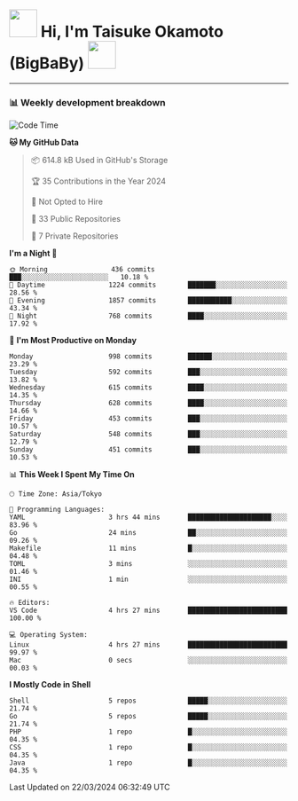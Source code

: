 <!-- Title -->
<h1>
    <img src="https://media.tenor.com/TlyRveJkgo4AAAAi/cloud-cloud-strife.gif" width="50"/> 
    Hi, I'm Taisuke Okamoto (BigBaBy) 
    <img src="https://media.tenor.com/TlyRveJkgo4AAAAi/cloud-cloud-strife.gif" width="50"/>
</h1>

---

<h3> 📊 Weekly development breakdown </h3>
<!-- waka-readme-stats -->

<!--START_SECTION:waka-->
![Code Time](http://img.shields.io/badge/Code%20Time-1%2C709%20hrs%206%20mins-blue)

**🐱 My GitHub Data** 

> 📦 614.8 kB Used in GitHub's Storage 
 > 
> 🏆 35 Contributions in the Year 2024
 > 
> 🚫 Not Opted to Hire
 > 
> 📜 33 Public Repositories 
 > 
> 🔑 7 Private Repositories 
 > 
**I'm a Night 🦉** 

```text
🌞 Morning                436 commits         ███░░░░░░░░░░░░░░░░░░░░░░   10.18 % 
🌆 Daytime                1224 commits        ███████░░░░░░░░░░░░░░░░░░   28.56 % 
🌃 Evening                1857 commits        ███████████░░░░░░░░░░░░░░   43.34 % 
🌙 Night                  768 commits         ████░░░░░░░░░░░░░░░░░░░░░   17.92 % 
```
📅 **I'm Most Productive on Monday** 

```text
Monday                   998 commits         ██████░░░░░░░░░░░░░░░░░░░   23.29 % 
Tuesday                  592 commits         ███░░░░░░░░░░░░░░░░░░░░░░   13.82 % 
Wednesday                615 commits         ████░░░░░░░░░░░░░░░░░░░░░   14.35 % 
Thursday                 628 commits         ████░░░░░░░░░░░░░░░░░░░░░   14.66 % 
Friday                   453 commits         ███░░░░░░░░░░░░░░░░░░░░░░   10.57 % 
Saturday                 548 commits         ███░░░░░░░░░░░░░░░░░░░░░░   12.79 % 
Sunday                   451 commits         ███░░░░░░░░░░░░░░░░░░░░░░   10.53 % 
```


📊 **This Week I Spent My Time On** 

```text
🕑︎ Time Zone: Asia/Tokyo

💬 Programming Languages: 
YAML                     3 hrs 44 mins       █████████████████████░░░░   83.96 % 
Go                       24 mins             ██░░░░░░░░░░░░░░░░░░░░░░░   09.26 % 
Makefile                 11 mins             █░░░░░░░░░░░░░░░░░░░░░░░░   04.48 % 
TOML                     3 mins              ░░░░░░░░░░░░░░░░░░░░░░░░░   01.46 % 
INI                      1 min               ░░░░░░░░░░░░░░░░░░░░░░░░░   00.55 % 

🔥 Editors: 
VS Code                  4 hrs 27 mins       █████████████████████████   100.00 % 

💻 Operating System: 
Linux                    4 hrs 27 mins       █████████████████████████   99.97 % 
Mac                      0 secs              ░░░░░░░░░░░░░░░░░░░░░░░░░   00.03 % 
```

**I Mostly Code in Shell** 

```text
Shell                    5 repos             █████░░░░░░░░░░░░░░░░░░░░   21.74 % 
Go                       5 repos             █████░░░░░░░░░░░░░░░░░░░░   21.74 % 
PHP                      1 repo              █░░░░░░░░░░░░░░░░░░░░░░░░   04.35 % 
CSS                      1 repo              █░░░░░░░░░░░░░░░░░░░░░░░░   04.35 % 
Java                     1 repo              █░░░░░░░░░░░░░░░░░░░░░░░░   04.35 % 
```




 Last Updated on 22/03/2024 06:32:49 UTC
<!--END_SECTION:waka-->
